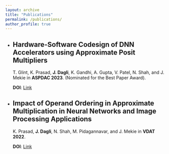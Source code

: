 ```yaml
---
layout: archive
title: "Publications"
permalink: /publications/
author_profile: true
---
```


  - ## Hardware-Software Codesign of DNN Accelerators using Approximate Posit Multipliers 
      T. Glint, K. Prasad, **J. Dagli**, K. Gandhi, A. Gupta, V. Patel, N. Shah, and J. Mekie in **ASPDAC 2023**. (Nominated for the Best Paper Award).
      
      **DOI**: [Link](https://doi.org/10.1145/3566097.3567866)
      
  - ## Impact of Operand Ordering in Approximate Multiplication in Neural Networks and Image Processing Applications 
      K. Prasad, **J. Dagli**, N. Shah, M. Pidagannavar, and J. Mekie in **VDAT 2022**.
      
      **DOI**: [Link](https://doi.org/10.1007/978-3-031-21514-8_46)
      

